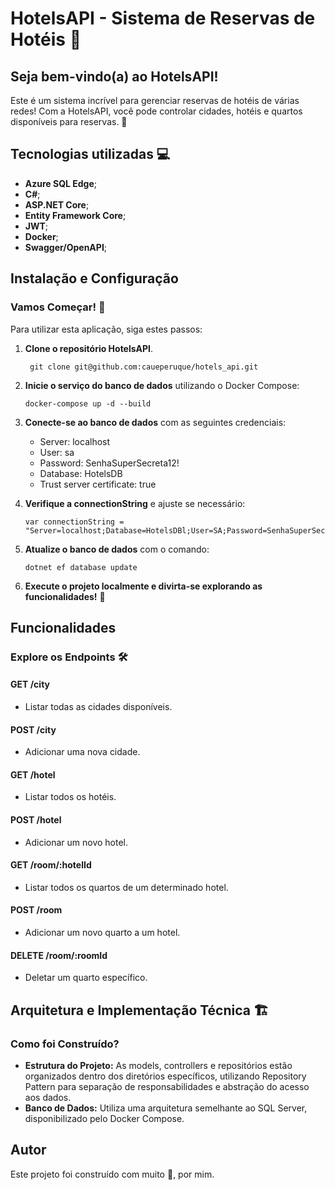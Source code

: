# HotelsAPI - Sistema de Reservas de Hotéis 🏨

## Seja bem-vindo(a) ao HotelsAPI!

Este é um sistema incrível para gerenciar reservas de hotéis de várias redes! Com a HotelsAPI, você pode controlar cidades, hotéis e quartos disponíveis para reservas. 🌟

## Tecnologias utilizadas 💻

- **Azure SQL Edge**;
- **C#**;
- **ASP.NET Core**;
- **Entity Framework Core**;
- **JWT**;
- **Docker**;
- **Swagger/OpenAPI**;


## Instalação e Configuração

### Vamos Começar! 🚀

Para utilizar esta aplicação, siga estes passos:

1. **Clone o repositório HotelsAPI**.
   ```
    git clone git@github.com:caueperuque/hotels_api.git
    ```
3. **Inicie o serviço do banco de dados** utilizando o Docker Compose:
    ```
    docker-compose up -d --build
    ```
4. **Conecte-se ao banco de dados** com as seguintes credenciais:
    - Server: localhost
    - User: sa
    - Password: SenhaSuperSecreta12!
    - Database: HotelsDB
    - Trust server certificate: true

5. **Verifique a connectionString** e ajuste se necessário:
    ```
    var connectionString = "Server=localhost;Database=HotelsDBl;User=SA;Password=SenhaSuperSecreta12!;TrustServerCertificate=True";
    ```

6. **Atualize o banco de dados** com o comando:
    ```
    dotnet ef database update
    ```

7. **Execute o projeto localmente e divirta-se explorando as funcionalidades!** 🎉


## Funcionalidades

### Explore os Endpoints 🛠️

#### GET /city
- Listar todas as cidades disponíveis.

#### POST /city
- Adicionar uma nova cidade.

#### GET /hotel
- Listar todos os hotéis.

#### POST /hotel
- Adicionar um novo hotel.

#### GET /room/:hotelId
- Listar todos os quartos de um determinado hotel.

#### POST /room
- Adicionar um novo quarto a um hotel.

#### DELETE /room/:roomId
- Deletar um quarto específico.

## Arquitetura e Implementação Técnica 🏗️

### Como foi Construído?

- **Estrutura do Projeto:** As models, controllers e repositórios estão organizados dentro dos diretórios específicos, utilizando Repository Pattern para separação de responsabilidades e abstração do acesso aos dados.
- **Banco de Dados:** Utiliza uma arquitetura semelhante ao SQL Server, disponibilizado pelo Docker Compose.


## Autor
Este projeto foi construído com muito 💙, por mim.
